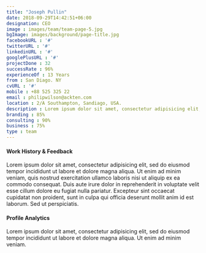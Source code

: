 ```yaml
---
title: "Joseph Pullin"
date: 2018-09-29T14:42:51+06:00
designation: CEO
image : images/team/team-page-5.jpg
bgImage: images/background/page-title.jpg
facebookURL : '#'
twitterURL : '#'
linkedinURL : '#'
googlePlusURL : '#'
projectDone : 32
successRate : 96%
experienceOf : 13 Years
from : San Diago. NY
cvURL : '#'
mobile : +88 525 325 22
email : philipwilson@ackten.com
location : 2/A Southampton, Sandiago, USA.
description : Lorem ipsum dolor sit amet, consectetur adipisicing elit, sed do eiusmod tempor incididunt ut labore et dolore magna aliqua.enim ad minim veniam, quis nostrud exercitation ullamco laboris nisi ut aliquip ex ea commodo consequat irure dolor in reprehender.
branding : 85%
consulting : 90%
business : 75%
type : team
---
```


#### Work History  & Feedback

Lorem ipsum dolor sit amet, consectetur adipisicing elit, sed do eiusmod tempor incididunt ut labore et dolore magna aliqua. Ut enim ad minim veniam, quis nostrud exercitation ullamco laboris nisi ut aliquip ex ea commodo consequat. Duis aute irure dolor in reprehenderit in voluptate velit esse cillum dolore eu fugiat nulla pariatur. Excepteur sint occaecat cupidatat non proident, sunt in culpa qui officia deserunt mollit anim id est laborum. Sed ut perspiciatis.

#### Profile Analytics

Lorem ipsum dolor sit amet, consectetur adipisicing elit, sed do eiusmod tempor incididunt ut labore et dolore magna aliqua. Ut enim ad minim veniam.
